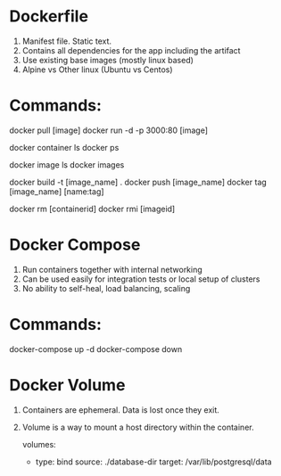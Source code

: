 Dockerfile
==========
1. Manifest file. Static text.
2. Contains all dependencies for the app including the artifact
3. Use existing base images (mostly linux based)
4. Alpine vs Other linux (Ubuntu vs Centos)


Commands:
=========
docker pull [image]
docker run -d -p 3000:80 [image]

docker container ls
docker ps

docker image ls
docker images

docker build -t [image_name] .
docker push [image_name]
docker tag [image_name] [name:tag]


docker rm [containerid]
docker rmi [imageid]




Docker Compose
==============
1. Run containers together with internal networking
3. Can be used easily for integration tests or local setup of clusters
4. No ability to self-heal, load balancing, scaling



Commands:
=========
docker-compose up -d
docker-compose down


Docker Volume
=============
1. Containers are ephemeral. Data is lost once they exit.
2. Volume is a way to mount a host directory within the container.

    volumes:
      - type: bind
        source: ./database-dir
        target: /var/lib/postgresql/data



